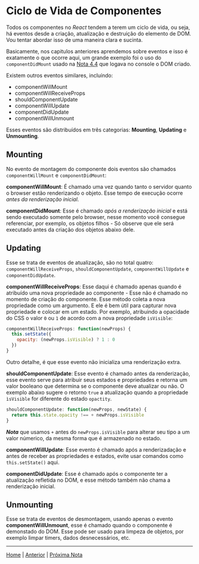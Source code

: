 # Ciclo de Vida de Componentes

Todos os componentes no *React* tendem a terem um ciclo de vida, ou seja, há
eventos desde a criação, atualização e destruição do elemento de DOM. Vou tentar
abordar isso de uma maneira clara e sucinta.

Basicamente, nos capitulos anteriores aprendemos sobre eventos e isso é
exatamente o que ocorre aqui, um grande exemplo foi o uso do `componentDidMount`
usado na [Nota 4.4][0] que logava no console o DOM criado.

Existem outros eventos similares, incluíndo:

-   componentWillMount
-   componentWillReceiveProps
-   shouldComponentUpdate
-   componentWillUpdate
-   componentDidUpdate
-   componentWillUnmount

Esses eventos são distribuídos em três categorias: **Mounting**, **Updating** e
**Unmounting**.

## Mounting

No evento de montagem do componente dois eventos são chamados
`componentWillMount` e `componentDidMount`:

**componentWillMount**: É chamado uma vez quando tanto o servidor quanto o
browser estão renderizando o objeto. Esse tempo de execução ocorre *antes da
renderização inicial*.

**componentDidMount**: Esse é chamado *após a renderização inicial* e está sendo
executado somente pelo browser, nesse momento você consegue referenciar, por
exemplo, os objetos filhos - Só observe que ele será executado antes da criação
dos objetos abaixo dele.

## Updating

Esse se trata de eventos de atualização, são no total quatro:
`componentWillReceiveProps`, `shouldComponentUpdate`, `componentWillUpdate` e
`componentDidUpdate`.

**componentWillReceiveProps**: Esse daqui é chamado apenas quando é atribuído
uma nova propriedade ao componente - Esse não é chamado no momento de criação
do componente. Esse método coleta a nova propriedade como um argumento. E ele
é bem útil para capturar nova propriedade e colocar em um estado. Por exemplo,
atribuindo a opacidade do CSS o valor `0` ou `1` de acordo com a nova
propriedade `isVisible`:

```jsx
componentWillReceiveProps: function(newProps) {
  this.setState({
    opacity: (newProps.isVisible) ? 1 : 0
  })
}
```

Outro detalhe, é que esse evento não inicializa uma renderização extra.

**shouldComponentUpdate**: Esse evento é chamado antes da renderização, esse
evento serve para atribuir seus estados e propriedades e retorna um valor
booleano que determina se o componente deve atualizar ou não. O exemplo abaixo
sugere o retorno `true` a atualização quando a propriedade `ìsVisible` for
diferente do estado `opactity`.

```jsx
shouldComponentUpdate: function(newProps, newState) {
  return this.state.opacity !== + newProps.isVisible
}
```

***Nota*** que usamos `+` antes do `newProps.isVisible` para alterar seu tipo
a um valor númerico, da mesma forma que é armazenado no estado.

**componentWillUpdate**: Esse evento é chamado após a renderizadação e antes de
receber as propriedades e estados, evite usar comandos como `this.setState()`
aqui.

**componentDidUpdate**: Esse é chamado após o componente ter a atualização
refletida no DOM, e esse método também não chama a renderização inicial.

## Unmounting

Esse se trata de eventos de desmontagem, usando apenas o evento
**componentWillUnmount**, esse é chamado quando o componente é demonstado do
DOM. Esse pode ser usado para limpeza de objetos, por exemplo limpar timers,
dados desnecessários, etc.

---

[Home](../README.md) | [Anterior](note_5_3.md) | [Próxima Nota](note_6_1.md)

[0]:note_4_4.md
